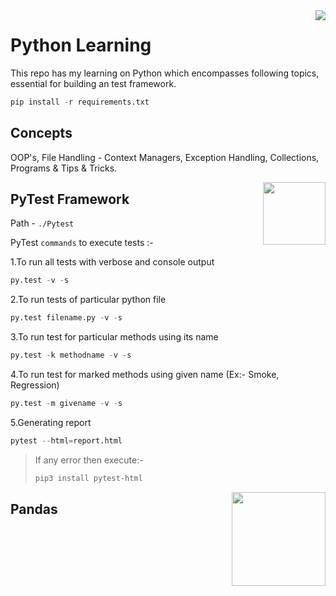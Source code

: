 
<img align="right" src="https://upload.wikimedia.org/wikipedia/commons/c/c3/Python-logo-notext.svg">

Python Learning
=
This repo has my learning on Python which encompasses following topics, essential for building an test framework.

```python
pip install -r requirements.txt
```

Concepts
-
OOP's, File Handling - Context Managers, Exception Handling, Collections, Programs & Tips & Tricks.




<img align="right" src="https://upload.wikimedia.org/wikipedia/commons/b/ba/Pytest_logo.svg" width="100">

PyTest Framework
-
Path - `./Pytest`

PyTest `commands` to execute tests :-

1.To run all tests with verbose and console output
```python
py.test -v -s
```
2.To run tests of particular python file
```python
py.test filename.py -v -s
```
3.To run test for particular methods using its name
```python
py.test -k methodname -v -s
```
4.To run test for marked methods using given name (Ex:- Smoke, Regression)
```python
py.test -m givename -v -s
```
5.Generating report 
```python
pytest --html=report.html
```
>If any error then execute:- 
> ```python
> pip3 install pytest-html
> ```
>

<img align="right" src="https://upload.wikimedia.org/wikipedia/commons/e/ed/Pandas_logo.svg" width="150">

Pandas
-